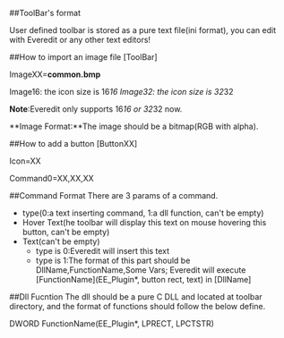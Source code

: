 ##ToolBar's format

User defined toolbar is stored as a pure text file(ini format), you can edit with Everedit or any other text editors!

##How to import an image file
[ToolBar]

ImageXX=**common.bmp**

Image16: the icon size is 16*16
Image32: the icon size is 32*32

**Note**:Everedit only supports 16*16 or 32*32 now.

**Image Format:**The image should be a bitmap(RGB with alpha).

##How to add a button
[ButtonXX]

Icon=XX

Command0=XX,XX,XX

##Command Format
There are 3 params of a command.

* type(0:a text inserting command, 1:a dll function, can't be empty)
* Hover Text(he toolbar will display this text on mouse hovering this button, can't be empty)
* Text(can't be empty)
	* type is 0:Everedit will insert this text
	* type is 1:The format of this part should be DllName,FunctionName,Some Vars; Everedit will execute [FunctionName](EE_Plugin*, button rect, text) in [DllName]

##Dll Fucntion
The dll should be a pure C DLL and located at toolbar directory, and the format of functions should follow the below define.

DWORD FunctionName(EE_Plugin*, LPRECT, LPCTSTR)
